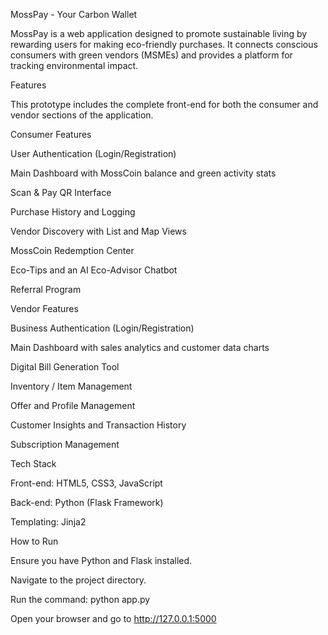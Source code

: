 MossPay - Your Carbon Wallet

MossPay is a web application designed to promote sustainable living by rewarding users for making eco-friendly purchases. It connects conscious consumers with green vendors (MSMEs) and provides a platform for tracking environmental impact.

Features

This prototype includes the complete front-end for both the consumer and vendor sections of the application.

Consumer Features

User Authentication (Login/Registration)

Main Dashboard with MossCoin balance and green activity stats

Scan & Pay QR Interface

Purchase History and Logging

Vendor Discovery with List and Map Views

MossCoin Redemption Center

Eco-Tips and an AI Eco-Advisor Chatbot

Referral Program

Vendor Features

Business Authentication (Login/Registration)

Main Dashboard with sales analytics and customer data charts

Digital Bill Generation Tool

Inventory / Item Management

Offer and Profile Management

Customer Insights and Transaction History

Subscription Management

Tech Stack

Front-end: HTML5, CSS3, JavaScript

Back-end: Python (Flask Framework)

Templating: Jinja2

How to Run

Ensure you have Python and Flask installed.

Navigate to the project directory.

Run the command: python app.py

Open your browser and go to http://127.0.0.1:5000